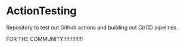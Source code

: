 # ActionTesting
Repository to test out Github actions and building out CI/CD pipelines.

FOR THE COMMUNITY!!!!!!!!!!!!!
